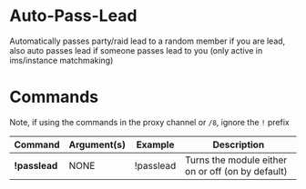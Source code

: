 # Auto-Pass-Lead

Automatically passes party/raid lead to a random member if you are lead, also auto passes lead if someone passes lead to you (only active in ims/instance matchmaking)

# Commands
Note, if using the commands in the proxy channel or `/8`, ignore the `!` prefix

Command | Argument(s) | Example | Description
---|---|---|---
**!passlead** | NONE | !passlead | Turns the module either on or off (on by default)
